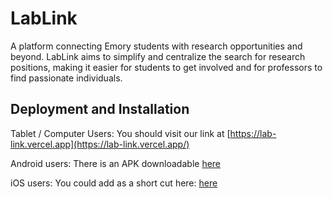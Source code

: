 # LabLink
A platform connecting Emory students with research opportunities and beyond. LabLink aims to simplify and centralize the search for research positions, making it easier for students to get involved and for professors to find passionate individuals.

## Deployment and Installation

Tablet / Computer Users: You should visit our link at [https://lab-link.vercel.app](https://lab-link.vercel.app/)
 
Android users: There is an APK downloadable [here](https://www.upload-apk.com/en/1ggwF4ZCCwGOYzA)

iOS users: You could add as a short cut here: [here](https://www.icloud.com/shortcuts/c0e7d56ec63044e4b6dfefc4ec494ae4)

